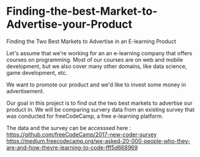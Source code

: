 # Finding-the-best-Market-to-Advertise-your-Product
Finding the Two Best Markets to Advertise in an E-learning Product

Let's assume that we're working for an an e-learning company that offers courses on programming. Most of our courses are on web and mobile development, but we also cover many other domains, like data science, game development, etc. 

We want to promote our product and we'd like to invest some money in advertisement. 

Our goal in this project is to find out the two best markets to advertise our product in. We will be comparing survery data from an existing survey that was conducted for freeCodeCamp, a free e-learning platform.  

The data and the survey can be accesssed here :
https://github.com/freeCodeCamp/2017-new-coder-survey
https://medium.freecodecamp.org/we-asked-20-000-people-who-they-are-and-how-theyre-learning-to-code-fff5d668969
